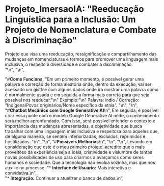 # Projeto_ImersaoIA: "Reeducação Linguística para a Inclusão: Um Projeto de Nomenclatura e Combate à Discriminação"
Projeto que visa uma reeducação, ressignificação e compartilhamento das mudanças em nomenclaturas e termos para promover uma linguagem mais inclusiva, o respeito à diversidade e combater a discriminação.     
"\n",
"\n",

 "#**Como Funciona**,
        "Em um primeiro momento, é possível gerar uma palavra e correção de forma aleatória onde, dentro da execução, vai ser acessado um gistfile com alguns dados onde irá mostrar uma palavra como é normalmente usada e em seguida a forma mais correta para que seja possível nos reeducar."\n"
Exemplo:"\n"
Palavra: índio / Correção: "Indígena/Povos originários/Nome específico da etnia".
      "\n",
        "\n",
   "#**Chatbot Mecânico com Google Generative AI**\n",
   Em seguida, é possível criar essa ponte com o modelo Google Generative AI onde, o conhecimento será melhor apronfundado. Com isso, será possível entender o contexto e importância das mudanças apresentadas, a objetividade que busca trabalhar com uma linguagem mais inclusiva e respeitosa para aqueles que, de alguma maneira, se sentem inferiorizadas, excluídos, reprimidos e hostilizados.
     "\n",
     "\n",
     "#**Possíveis Melhorias**\n",
     "\n",
     "\n",
     Levando em consideração que este é o meu primeiro projeto, acredito que o mais proveitoso da experiência seja a ideia, criatividade e vislumbre de tantas novas possibilidades de uso para criarmos a avarçamos como seres humanos e sociedade. Que a tecnologia não evolua sozinha, mas que nos auxilie no processe.
     "*   **Interface de Usuário:** Mais interetiva e convidativa.\n",     
     "*   **Integração:** Continuar a atualizar o banco de dados.\n",
     

